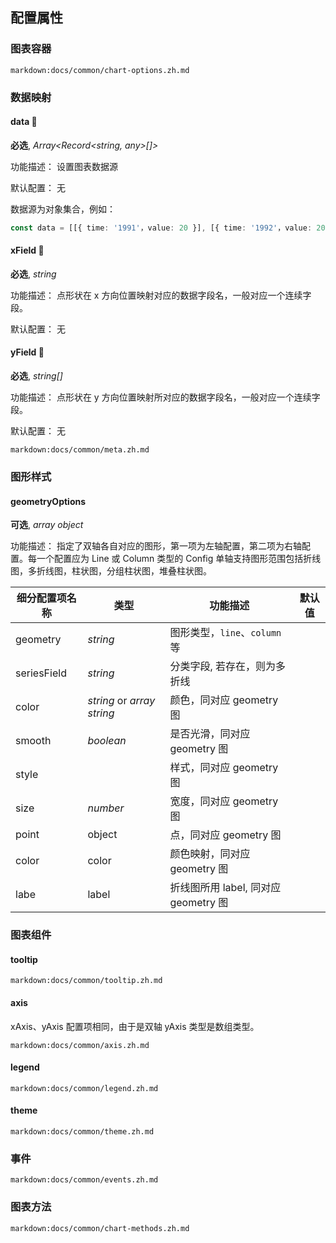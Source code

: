 ## 配置属性

### 图表容器

`markdown:docs/common/chart-options.zh.md`

### 数据映射

#### data 📌

**必选**, _Array<Record<string, any>[]>_

功能描述： 设置图表数据源

默认配置： 无

数据源为对象集合，例如：

```ts
const data = [[{ time: '1991'，value: 20 }], [{ time: '1992'，value: 20 }]];
```

#### xField 📌

**必选**, _string_

功能描述： 点形状在 x 方向位置映射对应的数据字段名，一般对应一个连续字段。

默认配置： 无

#### yField 📌

**必选**, _string[]_

功能描述： 点形状在 y 方向位置映射所对应的数据字段名，一般对应一个连续字段。

默认配置： 无

`markdown:docs/common/meta.zh.md`

### 图形样式

#### geometryOptions

**可选**, _array object_

功能描述： 指定了双轴各自对应的图形，第一项为左轴配置，第二项为右轴配置。每一个配置应为 Line 或 Column 类型的 Config 单轴支持图形范围包括折线图，多折线图，柱状图，分组柱状图，堆叠柱状图。

| 细分配置项名称 | 类型                       | 功能描述                             | 默认值 |
| -------------- | -------------------------- | ------------------------------------ | ------ |
| geometry       | _string_                   | 图形类型，`line`、`column` 等        |
| seriesField    | _string_                   | 分类字段, 若存在，则为多折线         |
| color          | _string_ or _array string_ | 颜色，同对应 geometry 图             |
| smooth         | _boolean_                  | 是否光滑，同对应 geometry 图         |
| style          |                            | 样式，同对应 geometry 图             |
| size           | _number_                   | 宽度，同对应 geometry 图             |
| point          | object                     | 点，同对应 geometry 图               |
| color          | color                      | 颜色映射，同对应 geometry 图         |
| labe           | label                      | 折线图所用 label, 同对应 geometry 图 |

### 图表组件

#### tooltip

`markdown:docs/common/tooltip.zh.md`

#### axis

xAxis、yAxis 配置项相同，由于是双轴 yAxis 类型是数组类型。

`markdown:docs/common/axis.zh.md`

#### legend

`markdown:docs/common/legend.zh.md`

#### theme

`markdown:docs/common/theme.zh.md`

### 事件

`markdown:docs/common/events.zh.md`

### 图表方法

`markdown:docs/common/chart-methods.zh.md`
